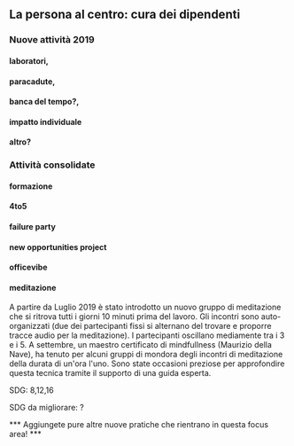 ## La persona al centro: cura dei dipendenti 

### Nuove attività 2019

#### laboratori, 

#### paracadute, 

#### banca del tempo?, 

#### impatto individuale

#### altro?

### Attività consolidate

#### formazione

#### 4to5

#### failure party

#### new opportunities project

#### officevibe

#### meditazione
A partire da Luglio 2019 è stato introdotto un nuovo gruppo di meditazione che si ritrova tutti i giorni 10 minuti prima del lavoro. 
Gli incontri sono auto-organizzati (due dei partecipanti fissi si alternano del trovare e proporre tracce audio per la meditazione). 
I partecipanti oscillano mediamente tra i 3 e i 5.
A settembre, un maestro certificato di mindfullness (Maurizio della Nave), ha tenuto per alcuni gruppi di mondora degli incontri di meditazione della durata di un'ora l'uno.
Sono state occasioni preziose per approfondire questa tecnica tramite il supporto di una guida esperta.

SDG: 8,12,16

SDG da migliorare: ?

*** Aggiungete pure altre nuove pratiche che rientrano in questa focus area! ***
